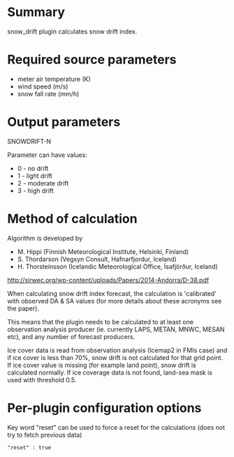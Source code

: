 # Summary

snow_drift plugin calculates snow drift index.

# Required source parameters

* meter air temperature (K)
* wind speed (m/s)
* snow fall rate (mm/h)

# Output parameters

SNOWDRIFT-N

Parameter can have values:

* 0 - no drift
* 1 - light drift
* 2 - moderate drift
* 3 - high drift

# Method of calculation

Algorithm is developed by

* M. Hippi (Finnish Meteorological Institute, Helsinki, Finland)
* S. Thordarson (Vegsyn Consult, Hafnarfjordur, Iceland) 
* H. Thorsteinsson (Icelandic Meteorological Office, Ísafjörður, Iceland)
 
http://sirwec.org/wp-content/uploads/Papers/2014-Andorra/D-38.pdf

When calculating snow drift index forecast, the calculation is 'calibrated'
with observed DA & SA values (for more details about these acronyms see the paper).

This means that the plugin needs to be calculated to at least one observation
analysis producer (ie. currently LAPS, METAN, MNWC, MESAN etc), and any number 
of forecast producers.

Ice cover data is read from observation analysis (Icemap2 in FMIs case) and
if ice cover is less than 70%, snow drift is not calculated for that grid point.
If ice cover value is missing (for example land point), snow drift is calculated
normally. If ice coverage data is not found, land-sea mask is used with threshold 0.5.

# Per-plugin configuration options

Key word "reset" can be used to force a reset for the calculations (does not try
to fetch previous data)

    "reset" : true


